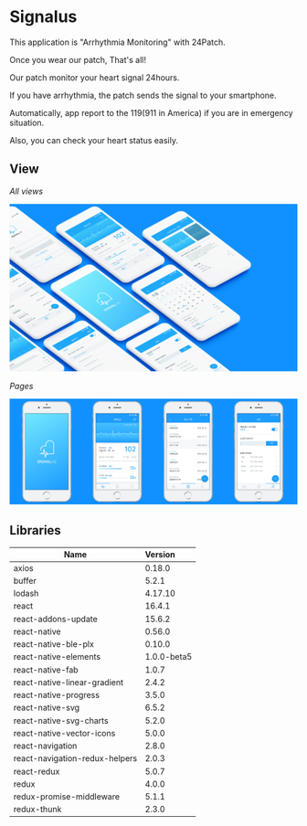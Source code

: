 # Signalus

This application is "Arrhythmia Monitoring" with 24Patch.

Once you wear our patch, That's all!

Our patch monitor your heart signal 24hours.

If you have arrhythmia, the patch sends the signal to your smartphone.

Automatically, app report to the 119(911 in America) if you are in emergency situation.

Also, you can check your heart status easily.



## View

*All views*

![All Pages](./Landing.jpg)



*Pages*

![All Pages](./Pages.jpg)



## Libraries

| Name                           | Version     |
| ------------------------------ | :---------- |
| axios                          | 0.18.0      |
| buffer                         | 5.2.1       |
| lodash                         | 4.17.10     |
| react                          | 16.4.1      |
| react-addons-update            | 15.6.2      |
| react-native                   | 0.56.0      |
| react-native-ble-plx           | 0.10.0      |
| react-native-elements          | 1.0.0-beta5 |
| react-native-fab               | 1.0.7       |
| react-native-linear-gradient   | 2.4.2       |
| react-native-progress          | 3.5.0       |
| react-native-svg               | 6.5.2       |
| react-native-svg-charts        | 5.2.0       |
| react-native-vector-icons      | 5.0.0       |
| react-navigation               | 2.8.0       |
| react-navigation-redux-helpers | 2.0.3       |
| react-redux                    | 5.0.7       |
| redux                          | 4.0.0       |
| redux-promise-middleware       | 5.1.1       |
| redux-thunk                    | 2.3.0       |
